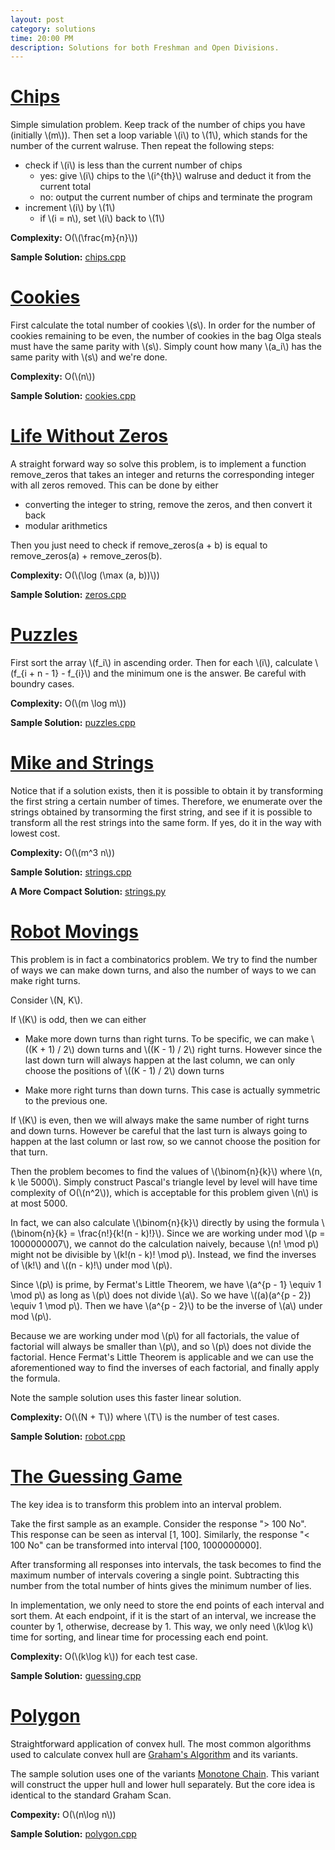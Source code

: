 ```yaml
---
layout: post
category: solutions
time: 20:00 PM
description: Solutions for both Freshman and Open Divisions.
---
```

# **[Chips](http://codeforces.com/problemset/problem/92/A)**
Simple simulation problem. Keep track of the number of chips you have (initially \\(m\\)). Then set a loop variable \\(i\\) to \\\(1\\), which stands for the number of the current walruse. Then repeat the following steps:
* check if \\(i\\) is less than the current number of chips
  - yes: give \\(i\\) chips to the \\(i^{th}\\) walruse and deduct it from the current total
  - no: output the current number of chips and terminate the program
* increment \\(i\\) by \\(1\\)
  - if \\(i = n\\), set \\(i\\) back to \\(1\\)

**Complexity:** O(\\(\frac{m}{n}\\))

**Sample Solution:** [chips.cpp]

# **[Cookies](http://codeforces.com/problemset/problem/129/A)**
First calculate the total number of cookies \\(s\\). In order for the number of cookies remaining to be
even, the number of cookies in the bag Olga steals must have the same parity with \\(s\\). 
Simply count how many \\(a_i\\) has the same parity with \\(s\\) and we're done.

**Complexity:** O(\\(n\\))

**Sample Solution:** [cookies.cpp]



# **[Life Without Zeros](http://codeforces.com/problemset/problem/75/A)**
A straight forward way so solve this problem, is to implement a function remove_zeros that
takes an integer and returns the corresponding integer with all zeros removed. 
This can be done by either
* converting the integer to string, remove the zeros, and then convert it back
* modular arithmetics 

Then you just need to check if remove_zeros(a + b) is equal to remove_zeros(a) + remove_zeros(b).

**Complexity:** O(\\(\log (\max (a, b))\\))

**Sample Solution:** [zeros.cpp]


# **[Puzzles](http://codeforces.com/problemset/problem/337/A)**
First sort the array \\(f_i\\) in ascending order. Then for each \\(i\\), calculate \\(f_{i + n - 1} - f_{i}\\)
and the minimum one is the answer. Be careful with boundry cases.

**Complexity:** O(\\(m \log m\\))

**Sample Solution:** [puzzles.cpp]



# **[Mike and Strings](http://codeforces.com/problemset/problem/798/B)**
Notice that if a solution exists, then it is possible to obtain it by transforming the first string a certain number of times.
Therefore, we enumerate over the strings obtained by transorming the first string, and see if it is possible to 
transform all the rest strings into the same form. If yes, do it in the way with lowest cost.

**Complexity:** O(\\(m^3 n\\))

**Sample Solution:** [strings.cpp]

**A More Compact Solution:** [strings.py]


# **[Robot Movings](https://www.codechef.com/problems/MOVES)**
This problem is in fact a combinatorics problem.
We try to find the number of ways we can make down turns, and also the 
number of ways to we can make right turns.

Consider \\(N, K\\). 

If \\(K\\) is odd, then we can either

* Make more down turns than right turns. To be specific, we can
make \\((K + 1) / 2\\) down turns and \\((K - 1) / 2\\) right turns.
However since the last down turn will always happen at the last column,
we can only choose the positions of \\((K - 1) / 2\\) down turns 

* Make more right turns than down turns. This case is actually symmetric to the
previous one.

If \\(K\\) is even, then we will always make the same number of 
right turns and down turns. However be careful  that the last turn is always 
going to happen at the last column or last row, so we cannot choose the position
for that turn.

Then the problem becomes to find the values of
\\(\binom{n}{k}\\) where \\(n, k \le 5000\\). Simply construct
Pascal's triangle level by level will have time complexity of O(\\(n^2\\)), 
which is acceptable for this problem given \\(n\\) is at most 5000.

In fact, we can also calculate \\(\binom{n}{k}\\) directly by using 
the formula \\(\binom{n}{k} = \frac{n!}{k!(n - k)!}\\). Since we are working
under mod \\(p = 1000000007\\), we cannot do the calculation naively, because
\\(n! \mod p\\) might not be divisible by \\(k!(n - k)! \mod p\\). Instead,
we find the inverses of \\(k!\\) and \\((n - k)!\\) under mod \\(p\\).

Since \\(p\\) is prime, by Fermat's Little Theorem, we have
\\(a^{p - 1} \equiv 1 \mod p\\) as long as \\(p\\) does not divide \\(a\\).
So we have \\((a)(a^{p - 2}) \equiv 1 \mod p\\). Then we have
\\(a^{p - 2}\\) to be the inverse of \\(a\\) under mod \\(p\\). 

Because we are working under mod \\(p\\) for all factorials, the value of 
factorial will always be smaller than \\(p\\), 
and so \\(p\\) does not divide the factorial.
Hence Fermat's Little Theorem is applicable and  we can use the 
aforementioned way to find the inverses of each factorial,
and finally apply the formula.

Note the sample solution uses this faster linear solution.

**Complexity:** O(\\(N + T\\)) where \\(T\\) is the number of test cases.

**Sample Solution:** [robot.cpp]


# **[The Guessing Game](https://www.codechef.com/problems/A3)**
The key idea is to transform this problem into an interval problem. 

Take the first sample as an example.
Consider the response "> 100 No". This response can be seen as interval
[1, 100]. Similarly, the response "< 100 No" can be transformed into interval
[100, 1000000000]. 

After transforming all responses into intervals, the task
becomes to find the maximum number of intervals covering a single  point. 
Subtracting this number from the total number of hints
gives the minimum number of lies.

In implementation, we only need to store the end points of each interval and 
sort them. 
At each endpoint, if it is the start of an interval, we increase the
counter by 1, otherwise, decrease by 1. This way, we only need \\(k\log k\\)
time for sorting, and linear time for processing each end point.

**Complexity:** O(\\(k\log k\\)) for each test case.

**Sample Solution:** [guessing.cpp]

# **[Polygon](https://www.codechef.com/problems/CF224)** 
Straightforward application of convex hull. The most common algorithms used
to calculate convex hull are [Graham's Algorithm] and its variants. 

The sample solution uses one of the variants [Monotone Chain].
This variant will construct the upper hull and lower hull separately. But the
core idea is identical to the standard Graham Scan.

**Compexity:** O(\\(n\log n\\))

**Sample Solution:** [polygon.cpp]


[chips.cpp]: /assets/ipl_solutions/season2/contest5/chips.cpp
[cookies.cpp]: /assets/ipl_solutions/season2/contest5/cookies.cpp
[zeros.cpp]: /assets/ipl_solutions/season2/contest5/zeros.cpp
[strings.cpp]: /assets/ipl_solutions/season2/contest5/strings.cpp
[strings.py]: /assets/ipl_solutions/season2/contest5/strings.py
[puzzles.cpp]: /assets/ipl_solutions/season2/contest5/puzzles.cpp
[robot.cpp]: /assets/ipl_solutions/season2/contest5/robot.cpp
[guessing.cpp]: /assets/ipl_solutions/season2/contest5/guessing.cpp
[polygon.cpp]: /assets/ipl_solutions/season2/contest5/polygon.cpp
[Graham's Algorithm]: https://en.wikipedia.org/wiki/Graham_scan
[Monotone Chain]: https://en.wikibooks.org/wiki/Algorithm_Implementation/Geometry/Convex_hull/Monotone_chain


